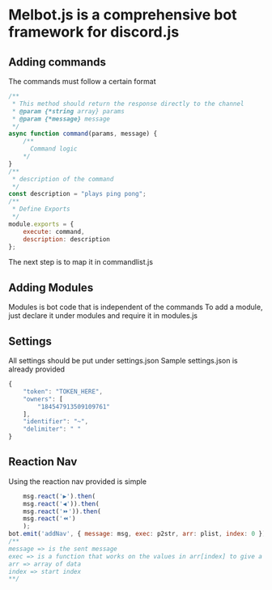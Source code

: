 # Melbot.js is a comprehensive bot framework for discord.js
## Adding commands
The commands must follow a certain format
```js
/**
 * This method should return the response directly to the channel
 * @param {*string array} params 
 * @param {*message} message
 */
async function command(params, message) {
    /**
      Command logic
    */
}
/**
 * description of the command
 */
const description = "plays ping pong";
/**
 * Define Exports
 */
module.exports = {
    execute: command,
    description: description
};
```
The next step is to map it in commandlist.js
## Adding Modules
Modules is bot code that is independent of the commands
To add a module, just declare it under modules and require it in modules.js
## Settings
All settings should be put under settings.json
Sample settings.json is already provided
```js
{
    "token": "TOKEN_HERE",
    "owners": [
        "184547913509109761"
    ],
    "identifier": "~",
    "delimiter": " "
}
```
## Reaction Nav
Using the reaction nav provided is simple
```js
    msg.react('▶').then(
    msg.react('◀')).then(
    msg.react('⏩')).then(
    msg.react('⏪')
    );
bot.emit('addNav', { message: msg, exec: p2str, arr: plist, index: 0 });
/**
message => is the sent message
exec => is a function that works on the values in arr[index] to give a text
arr => array of data
index => start index
**/
